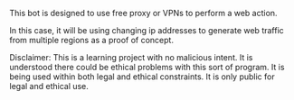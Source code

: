 This bot is designed to use free proxy or VPNs to perform a web action.

In this case, it will be using changing ip addresses to generate web traffic from multiple regions as a proof of concept.


Disclaimer: This is a learning project with no malicious intent. It is understood there could be ethical problems with this sort of program. It is being used within both legal and ethical constraints. It is only public for legal and ethical use.